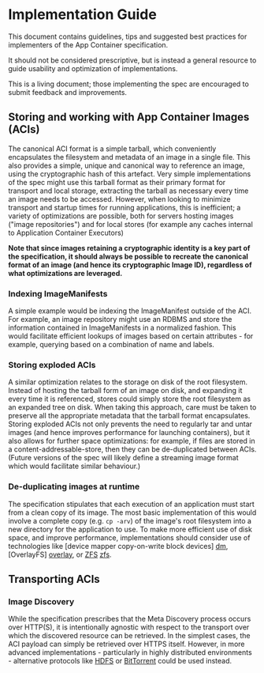 # Implementation Guide

This document contains guidelines, tips and suggested best practices for implementers of the App Container specification.

It should not be considered prescriptive, but is instead a general resource to guide usability and optimization of implementations.

This is a living document; those implementing the spec are encouraged to submit feedback and improvements.

## Storing and working with App Container Images (ACIs)

The canonical ACI format is a simple tarball, which conveniently encapsulates the filesystem and metadata of an image in a single file.
This also provides a simple, unique and canonical way to reference an image, using the cryptographic hash of this artefact.
Very simple implementations of the spec might use this tarball format as their primary format for transport and local storage, extracting the tarball as necessary every time an image needs to be accessed.
However, when looking to minimize transport and startup times for running applications, this is inefficient; a variety of optimizations are possible, both for servers hosting images ("image repositories") and for local stores (for example any caches internal to Application Container Executors)

**Note that since images retaining a cryptographic identity is a key part of the specification, it should always be possible to recreate the canonical format of an image (and hence its cryptographic Image ID), regardless of what optimizations are leveraged.**

### Indexing ImageManifests

A simple example would be indexing the ImageManifest outside of the ACI.
For example, an image repository might use an RDBMS and store the information contained in ImageManifests in a normalized fashion.
This would facilitate efficient lookups of images based on certain attributes - for example, querying based on a combination of name and labels.

### Storing exploded ACIs

A similar optimization relates to the storage on disk of the root filesystem.
Instead of hosting the tarball form of an image on disk, and expanding it every time it is referenced, stores could simply store the root filesystem as an expanded tree on disk.
When taking this approach, care must be taken to preserve all the appropriate metadata that the tarball format encapsulates.
Storing exploded ACIs not only prevents the need to regularly tar and untar images (and hence improves performance for launching containers), but it also allows for further space optimizations: for example, if files are stored in a content-addressable-store, then they can be de-duplicated between ACIs.
(Future versions of the spec will likely define a streaming image format which would facilitate similar behaviour.)

### De-duplicating images at runtime

The specification stipulates that each execution of an application must start from a clean copy of its image.
The most basic implementation of this would involve a complete copy (e.g. `cp -arv`) of the image's root filesystem into a new directory for the application to use.
To make more efficient use of disk space, and improve performance, implementations should consider use of technologies like [device mapper copy-on-write block devices] [dm], [OverlayFS] [overlay], or [ZFS] [zfs].

[dm]: https://www.kernel.org/doc/Documentation/device-mapper/snapshot.txt
[overlay]: https://git.kernel.org/cgit/linux/kernel/git/torvalds/linux.git/tree/Documentation/filesystems/overlayfs.txt
[zfs]: http://en.wikipedia.org/wiki/ZFS

## Transporting ACIs

### Image Discovery

While the specification prescribes that the Meta Discovery process occurs over HTTP(S), it is intentionally agnostic with respect to the transport over which the discovered resource can be retrieved.
In the simplest cases, the ACI payload can simply be retrieved over HTTPS itself.
However, in more advanced implementations - particularly in highly distributed environments - alternative protocols like [HDFS](hdfs) or [BitTorrent](bittorrent) could be used instead.

[hdfs]: http://hadoop.apache.org/docs/r1.2.1/hdfs_design.html
[bittorrent]: http://en.wikipedia.org/wiki/BitTorrent
